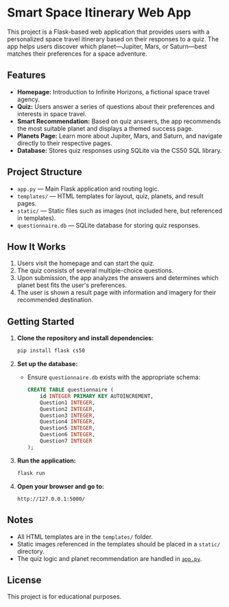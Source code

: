 # Smart Space Itinerary Web App

This project is a Flask-based web application that provides users with a personalized space travel itinerary based on their responses to a quiz. The app helps users discover which planet—Jupiter, Mars, or Saturn—best matches their preferences for a space adventure.

## Features

- **Homepage:** Introduction to Infinite Horizons, a fictional space travel agency.
- **Quiz:** Users answer a series of questions about their preferences and interests in space travel.
- **Smart Recommendation:** Based on quiz answers, the app recommends the most suitable planet and displays a themed success page.
- **Planets Page:** Learn more about Jupiter, Mars, and Saturn, and navigate directly to their respective pages.
- **Database:** Stores quiz responses using SQLite via the CS50 SQL library.

## Project Structure

- `app.py` — Main Flask application and routing logic.
- `templates/` — HTML templates for layout, quiz, planets, and result pages.
- `static/` — Static files such as images (not included here, but referenced in templates).
- `questionnaire.db` — SQLite database for storing quiz responses.

## How It Works

1. Users visit the homepage and can start the quiz.
2. The quiz consists of several multiple-choice questions.
3. Upon submission, the app analyzes the answers and determines which planet best fits the user's preferences.
4. The user is shown a result page with information and imagery for their recommended destination.

## Getting Started

1. **Clone the repository and install dependencies:**
    ```sh
    pip install flask cs50
    ```

2. **Set up the database:**
    - Ensure `questionnaire.db` exists with the appropriate schema:
      ```sql
      CREATE TABLE questionnaire (
          id INTEGER PRIMARY KEY AUTOINCREMENT,
          Question1 INTEGER,
          Question2 INTEGER,
          Question3 INTEGER,
          Question4 INTEGER,
          Question5 INTEGER,
          Question6 INTEGER,
          Question7 INTEGER
      );
      ```

3. **Run the application:**
    ```sh
    flask run
    ```

4. **Open your browser and go to:**
    ```
    http://127.0.0.1:5000/
    ```

## Notes

- All HTML templates are in the `templates/` folder.
- Static images referenced in the templates should be placed in a `static/` directory.
- The quiz logic and planet recommendation are handled in [`app.py`](app.py).

## License

This project is for educational purposes.
